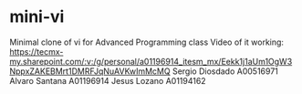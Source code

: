 # mini-vi
Minimal clone of vi for Advanced Programming class
Video of it working: https://tecmx-my.sharepoint.com/:v:/g/personal/a01196914_itesm_mx/Eekk1j1aUm1OgW3NppxZAKEBMrt1DMRFJqNuAVKwImMcMQ
Sergio Diosdado A00516971
Alvaro Santana A01196914
Jesus Lozano A01194162
